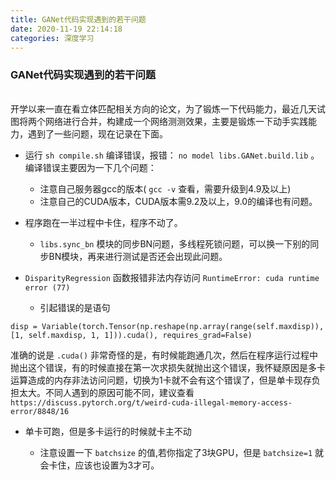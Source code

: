 ```yaml
---
title: GANet代码实现遇到的若干问题
date: 2020-11-19 22:14:18
categories: 深度学习
---
```

###  GANet代码实现遇到的若干问题

######
开学以来一直在看立体匹配相关方向的论文，为了锻炼一下代码能力，最近几天试图将两个网络进行合并，构建成一个网络测测效果，主要是锻炼一下动手实践能力，遇到了一些问题，现在记录在下面。

  * 运行 ` sh compile.sh ` 编译错误，报错： ` no model libs.GANet.build.lib ` 。编译错误主要因为一下<!-- more -->几个问题： 

    * 注意自己服务器gcc的版本( ` gcc -v ` 查看，需要升级到4.9及以上) 
    * 注意自己的CUDA版本，CUDA版本需9.2及以上，9.0的编译也有问题。 
  * 程序跑在一半过程中卡住，程序不动了。 

    * ` libs.sync_bn ` 模块的同步BN问题，多线程死锁问题，可以换一下别的同步BN模块，再来进行测试是否还会出现此问题。 
  * ` DisparityRegression ` 函数报错非法内存访问 ` RuntimeError: cuda runtime error (77) `

    * 引起错误的是语句 

` disp = Variable(torch.Tensor(np.reshape(np.array(range(self.maxdisp)),[1,
self.maxdisp, 1, 1])).cuda(), requires_grad=False) `

准确的说是 ` .cuda() `
非常奇怪的是，有时候能跑通几次，然后在程序运行过程中抛出这个错误，有的时候直接在第一次求损失就抛出这个错误，我怀疑原因是多卡运算造成的内存非法访问问题，切换为1卡就不会有这个错误了，但是单卡现存负担太大。不同人遇到的原因可能不同，建议查看
` https://discuss.pytorch.org/t/weird-cuda-illegal-memory-access-error/8848/16
`

  * 单卡可跑，但是多卡运行的时候就卡主不动 

    * 注意设置一下 ` batchsize ` 的值,若你指定了3块GPU，但是 ` batchsize=1 ` 就会卡住，应该也设置为3才可。 

